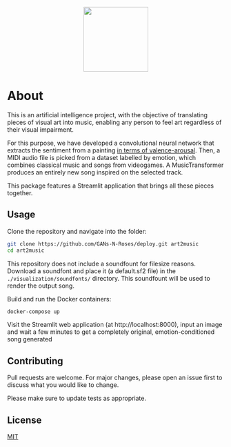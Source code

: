 <p align="center">
<img height=150 src="https://i.imgur.com/VCPjCtU.png">
</p>

# About

This is an artificial intelligence project, with the objective of translating pieces of visual art into music, enabling any person to feel art regardless of their visual impairment.

For this purpose, we have developed a convolutional neural network that extracts the sentiment from a painting [in terms of valence-arousal](https://en.wikipedia.org/wiki/Emotion_classification#Circumplex_model). Then, a MIDI audio file is picked from a dataset labelled by emotion, which combines classical music and songs from videogames. A MusicTransformer produces an entirely new song inspired on the selected track.

This package features a Streamlit application that brings all these pieces together.

## Usage

Clone the repository and navigate into the folder:

```bash
git clone https://github.com/GANs-N-Roses/deploy.git art2music
cd art2music
```

This repository does not include a soundfount for filesize reasons. Download a soundfont and place it (a default.sf2 file) in the ```./visualization/soundfonts/``` directory. This soundfount will be used to render the output song.

Build and run the Docker containers:

```bash
docker-compose up
```

Visit the Streamlit web application (at http://localhost:8000), input an image and wait a few minutes to get a completely original, emotion-conditioned song generated

## Contributing
Pull requests are welcome. For major changes, please open an issue first to discuss what you would like to change.

Please make sure to update tests as appropriate.

## License
[MIT](https://choosealicense.com/licenses/mit/)

